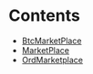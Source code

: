 

# Contents
- [BtcMarketPlace](Btc_Marketplace.sol/contract.BtcMarketPlace.md)
- [MarketPlace](Marketplace.sol/contract.MarketPlace.md)
- [OrdMarketplace](Ord_Marketplace.sol/contract.OrdMarketplace.md)
